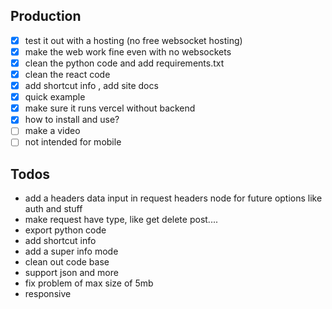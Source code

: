 ## Production
- [x] test it out with a hosting (no free websocket hosting)
- [x] make the web work fine even with no websockets
- [x] clean the python code and add requirements.txt
- [x] clean the react code 
- [x] add shortcut info , add site docs
- [x] quick example
- [x] make sure it runs vercel without backend
- [x] how to install and use?
- [ ] make a video
- [ ] not intended for mobile

## Todos
- add a headers data input in request headers node for future options like auth and stuff
- make request have type, like get delete post.... 
- export python code
- add shortcut info
- add a super info mode
- clean out code base
- support json and more 
- fix problem of max size of 5mb
- responsive